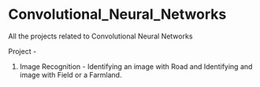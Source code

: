 # Convolutional_Neural_Networks
All the projects related to Convolutional Neural Networks


Project  - 

1) Image Recognition  - 
Identifying an image with Road and Identifying and image with Field or a Farmland.
